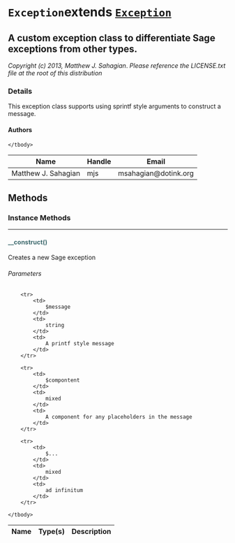 # `Exception`extends [`Exception`]()
## A custom exception class to differentiate Sage exceptions from other types.

_Copyright (c) 2013, Matthew J. Sahagian_.
_Please reference the LICENSE.txt file at the root of this distribution_

### Details

This exception class supports using sprintf style arguments to construct a message.
#### Authors

<table>
	<thead>
		<th>Name</th>
		<th>Handle</th>
		<th>Email</th>
	</thead>
	<tbody>
			<tr>
			<td>
				Matthew J. Sahagian
			</td>
			<td>
				mjs
			</td>
			<td>
				msahagian@dotink.org
			</td>
		</tr>
	
	</tbody>
</table>


## Methods


### Instance Methods
<hr />

#### <span style="color:#3e6a6e;">__construct()</span>

Creates a new Sage exception

###### Parameters

<table>
	<thead>
		<th>Name</th>
		<th>Type(s)</th>
		<th>Description</th>
	</thead>
	<tbody>
			
		<tr>
			<td>
				$message
			</td>
			<td>
				string
			</td>
			<td>
				A printf style message
			</td>
		</tr>
					
		<tr>
			<td>
				$compontent
			</td>
			<td>
				mixed
			</td>
			<td>
				A component for any placeholders in the message
			</td>
		</tr>
					
		<tr>
			<td>
				$...
			</td>
			<td>
				mixed
			</td>
			<td>
				ad infinitum
			</td>
		</tr>
			
	</tbody>
</table>



